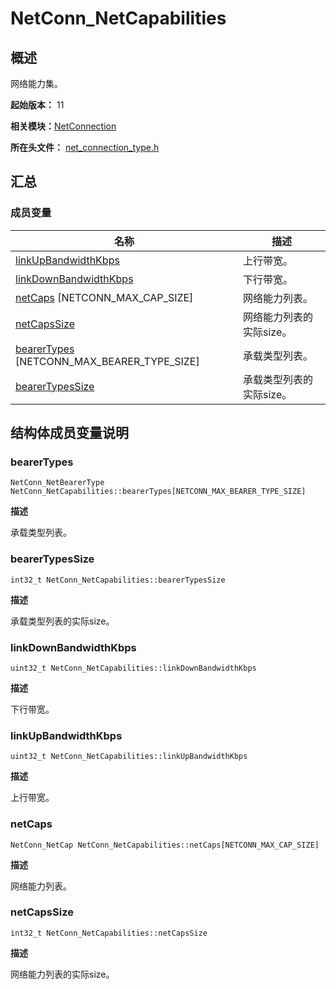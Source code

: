 # NetConn_NetCapabilities


## 概述

网络能力集。

**起始版本：** 11

**相关模块：**[NetConnection](_net_connection.md)

**所在头文件：** [net_connection_type.h](net__connection__type_8h.md)

## 汇总


### 成员变量

| 名称 | 描述 | 
| -------- | -------- |
| [linkUpBandwidthKbps](#linkupbandwidthkbps) | 上行带宽。 | 
| [linkDownBandwidthKbps](#linkdownbandwidthkbps) | 下行带宽。 | 
| [netCaps](#netcaps) [NETCONN_MAX_CAP_SIZE] | 网络能力列表。 | 
| [netCapsSize](#netcapssize) | 网络能力列表的实际size。 | 
| [bearerTypes](#bearertypes) [NETCONN_MAX_BEARER_TYPE_SIZE] | 承载类型列表。 | 
| [bearerTypesSize](#bearertypessize) | 承载类型列表的实际size。 | 


## 结构体成员变量说明


### bearerTypes

```
NetConn_NetBearerType NetConn_NetCapabilities::bearerTypes[NETCONN_MAX_BEARER_TYPE_SIZE]
```

**描述**

承载类型列表。


### bearerTypesSize

```
int32_t NetConn_NetCapabilities::bearerTypesSize
```

**描述**

承载类型列表的实际size。


### linkDownBandwidthKbps

```
uint32_t NetConn_NetCapabilities::linkDownBandwidthKbps
```

**描述**

下行带宽。


### linkUpBandwidthKbps

```
uint32_t NetConn_NetCapabilities::linkUpBandwidthKbps
```

**描述**

上行带宽。


### netCaps

```
NetConn_NetCap NetConn_NetCapabilities::netCaps[NETCONN_MAX_CAP_SIZE]
```

**描述**

网络能力列表。


### netCapsSize

```
int32_t NetConn_NetCapabilities::netCapsSize
```

**描述**

网络能力列表的实际size。
